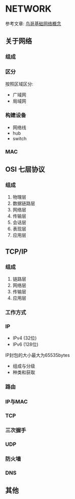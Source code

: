 # NETWORK

参考文章:
[鸟哥基础网络概念](http://cn.linux.vbird.org/linux_server/0110network_basic.php)

## 关于网络

### 组成

### 区分 

按照区域区分:
* 广域网
* 局域网

### 构建设备

* 网络线
* hub
* switch

### MAC

###

## OSI 七层协议

### 组成

1. 物理层
2. 数据链路层
3. 网络层
4. 传输层
5. 会话层
6. 表现层
7. 应用层

## TCP/IP

### 组成

1. 链路层
2. 网络层
3. 传输层
4. 应用层

### 工作方式

### IP

* IPv4 (32位)
* IPv6 (128位)

IP封包的大小最大为65535bytes

* 组成与分级
* 种类和获取

### 路由

### IP与MAC

### TCP

### 三次握手

### UDP

### 防火墙

### DNS

## 其他
